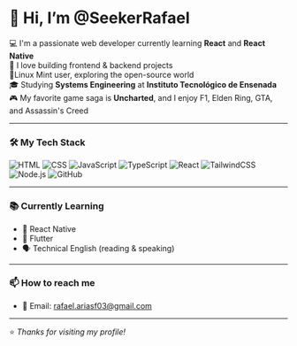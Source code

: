 # 👋 Hi, I’m @SeekerRafael

💻 I'm a passionate web developer currently learning **React** and **React Native**  
🚀 I love building frontend & backend projects  
🐧Linux Mint user, exploring the open-source world  
🎓 Studying **Systems Engineering** at **Instituto Tecnológico de Ensenada**  
🎮 My favorite game saga is **Uncharted**, and I enjoy F1, Elden Ring, GTA, and Assassin's Creed

---

### 🛠️ My Tech Stack

![HTML](https://img.shields.io/badge/HTML5-E34F26?style=flat-square&logo=html5&logoColor=white)
![CSS](https://img.shields.io/badge/CSS3-1572B6?style=flat-square&logo=css3&logoColor=white)
![JavaScript](https://img.shields.io/badge/JavaScript-F7DF1E?style=flat-square&logo=javascript&logoColor=black)
![TypeScript](https://img.shields.io/badge/TypeScript-3178C6?style=flat-square&logo=typescript&logoColor=white)
![React](https://img.shields.io/badge/React-20232A?style=flat-square&logo=react&logoColor=61DAFB)
![TailwindCSS](https://img.shields.io/badge/TailwindCSS-38B2AC?style=flat-square&logo=tailwind-css&logoColor=white)
![Node.js](https://img.shields.io/badge/Node.js-339933?style=flat-square&logo=node.js&logoColor=white)
![GitHub](https://img.shields.io/badge/GitHub-181717?style=flat-square&logo=github&logoColor=white)

---

### 📚 Currently Learning

- 📱 React Native  
- 💙 Flutter  
- 🗣 Technical English (reading & speaking)

---

### 📫 How to reach me

- 📧 Email: rafael.ariasf03@gmail.com 

---

⭐️ *Thanks for visiting my profile!*
